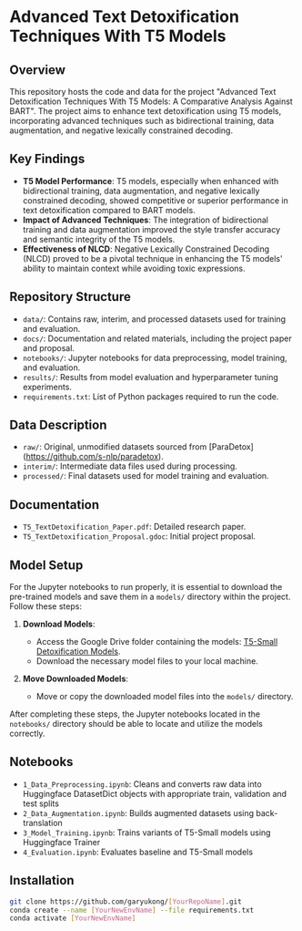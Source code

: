# Advanced Text Detoxification Techniques With T5 Models

## Overview

This repository hosts the code and data for the project "Advanced Text Detoxification Techniques With T5 Models: A Comparative Analysis Against BART". The project aims to enhance text detoxification using T5 models, incorporating advanced techniques such as bidirectional training, data augmentation, and negative lexically constrained decoding.

## Key Findings

- **T5 Model Performance**: T5 models, especially when enhanced with bidirectional training, data augmentation, and negative lexically constrained decoding, showed competitive or superior performance in text detoxification compared to BART models.
- **Impact of Advanced Techniques**: The integration of bidirectional training and data augmentation improved the style transfer accuracy and semantic integrity of the T5 models.
- **Effectiveness of NLCD**: Negative Lexically Constrained Decoding (NLCD) proved to be a pivotal technique in enhancing the T5 models' ability to maintain context while avoiding toxic expressions.

## Repository Structure

- `data/`: Contains raw, interim, and processed datasets used for training and evaluation.
- `docs/`: Documentation and related materials, including the project paper and proposal.
- `notebooks/`: Jupyter notebooks for data preprocessing, model training, and evaluation.
- `results/`: Results from model evaluation and hyperparameter tuning experiments.
- `requirements.txt`: List of Python packages required to run the code.

## Data Description

- `raw/`: Original, unmodified datasets sourced from [ParaDetox] (https://github.com/s-nlp/paradetox).
- `interim/`: Intermediate data files used during processing.
- `processed/`: Final datasets used for model training and evaluation.

## Documentation

- `T5_TextDetoxification_Paper.pdf`: Detailed research paper.
- `T5_TextDetoxification_Proposal.gdoc`: Initial project proposal.

## Model Setup

For the Jupyter notebooks to run properly, it is essential to download the pre-trained models and save them in a `models/` directory within the project. Follow these steps:

1. **Download Models**:
   - Access the Google Drive folder containing the models: [T5-Small Detoxification Models](https://drive.google.com/drive/u/0/folders/1CmWYk0qtGmvLQsvnIJmNEDctkvs-0PDR).
   - Download the necessary model files to your local machine.

2. **Move Downloaded Models**:
   - Move or copy the downloaded model files into the `models/` directory.

After completing these steps, the Jupyter notebooks located in the `notebooks/` directory should be able to locate and utilize the models correctly.

## Notebooks

- `1_Data_Preprocessing.ipynb`: Cleans and converts raw data into Huggingface DatasetDict objects with appropriate train, validation and test splits
- `2_Data_Augmentation.ipynb`: Builds augmented datasets using back-translation
- `3_Model_Training.ipynb`: Trains variants of T5-Small models using Huggingface Trainer
- `4_Evaluation.ipynb`: Evaluates baseline and T5-Small models

## Installation

```bash
git clone https://github.com/garyukong/[YourRepoName].git
conda create --name [YourNewEnvName] --file requirements.txt
conda activate [YourNewEnvName]
```
